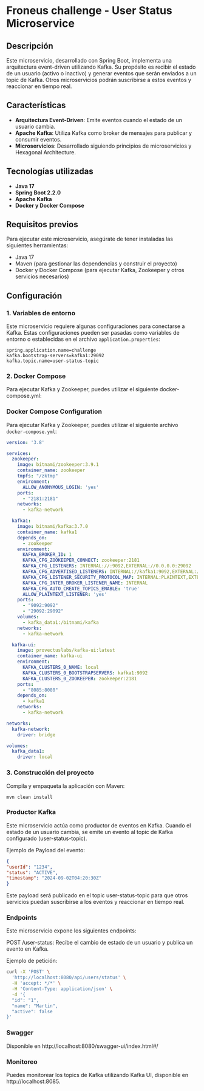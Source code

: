 
# Froneus challenge - User Status Microservice
## Descripción

Este microservicio, desarrollado con Spring Boot, implementa una arquitectura event-driven utilizando Kafka. Su propósito es recibir el estado de un usuario (activo o inactivo) y generar eventos que serán enviados a un topic de Kafka. Otros microservicios podrán suscribirse a estos eventos y reaccionar en tiempo real.

## Características

- **Arquitectura Event-Driven**: Emite eventos cuando el estado de un usuario cambia.
- **Apache Kafka**: Utiliza Kafka como broker de mensajes para publicar y consumir eventos.
- **Microservicios**: Desarrollado siguiendo principios de microservicios y Hexagonal Architecture.

## Tecnologías utilizadas

- **Java 17**
- **Spring Boot 2.2.0**
- **Apache Kafka**
- **Docker y Docker Compose**

## Requisitos previos

Para ejecutar este microservicio, asegúrate de tener instaladas las siguientes herramientas:

- Java 17
- Maven (para gestionar las dependencias y construir el proyecto)
- Docker y Docker Compose (para ejecutar Kafka, Zookeeper y otros servicios necesarios)

## Configuración

### 1. Variables de entorno

Este microservicio requiere algunas configuraciones para conectarse a Kafka. Estas configuraciones pueden ser pasadas como variables de entorno o establecidas en el archivo `application.properties`:

```properties
spring.application.name=challenge
kafka.bootstrap-servers=kafka1:29092
kafka.topic.name=user-status-topic
```
### 2. Docker Compose
Para ejecutar Kafka y Zookeeper, puedes utilizar el siguiente docker-compose.yml:

### Docker Compose Configuration

Para ejecutar Kafka y Zookeeper, puedes utilizar el siguiente archivo `docker-compose.yml`:

```yaml
version: '3.8'

services:
  zookeeper:
    image: bitnami/zookeeper:3.9.1
    container_name: zookeeper
    tmpfs: "/zktmp"
    environment:
      ALLOW_ANONYMOUS_LOGIN: 'yes'
    ports:
      - "2181:2181"
    networks:
      - kafka-network

  kafka1:
    image: bitnami/kafka:3.7.0
    container_name: kafka1
    depends_on:
      - zookeeper
    environment:
      KAFKA_BROKER_ID: 1
      KAFKA_CFG_ZOOKEEPER_CONNECT: zookeeper:2181
      KAFKA_CFG_LISTENERS: INTERNAL://:9092,EXTERNAL://0.0.0.0:29092
      KAFKA_CFG_ADVERTISED_LISTENERS: INTERNAL://kafka1:9092,EXTERNAL://localhost:29092
      KAFKA_CFG_LISTENER_SECURITY_PROTOCOL_MAP: INTERNAL:PLAINTEXT,EXTERNAL:PLAINTEXT
      KAFKA_CFG_INTER_BROKER_LISTENER_NAME: INTERNAL
      KAFKA_CFG_AUTO_CREATE_TOPICS_ENABLE: 'true'
      ALLOW_PLAINTEXT_LISTENER: 'yes'
    ports:
      - "9092:9092"
      - "29092:29092"
    volumes:
      - kafka_data1:/bitnami/kafka
    networks:
      - kafka-network

  kafka-ui:
    image: provectuslabs/kafka-ui:latest
    container_name: kafka-ui
    environment:
      KAFKA_CLUSTERS_0_NAME: local
      KAFKA_CLUSTERS_0_BOOTSTRAPSERVERS: kafka1:9092
      KAFKA_CLUSTERS_0_ZOOKEEPER: zookeeper:2181
    ports:
      - "8085:8080"
    depends_on:
      - kafka1
    networks:
      - kafka-network

networks:
  kafka-network:
    driver: bridge

volumes:
  kafka_data1:
    driver: local
```
### 3. Construcción del proyecto
   Compila y empaqueta la aplicación con Maven:

```
mvn clean install
```
###  Productor Kafka
Este microservicio actúa como productor de eventos en Kafka. Cuando el estado de un usuario cambia, se emite un evento al topic de Kafka configurado (user-status-topic).

Ejemplo de Payload del evento:

```json
{
"userId": "1234",
"status": "ACTIVE",
"timestamp": "2024-09-02T04:20:30Z"
}
```
Este payload será publicado en el topic user-status-topic para que otros servicios puedan suscribirse a los eventos y reaccionar en tiempo real.

### Endpoints
Este microservicio expone los siguientes endpoints:

POST /user-status: Recibe el cambio de estado de un usuario y publica un evento en Kafka.

Ejemplo de petición:

```bash
curl -X 'POST' \
  'http://localhost:8080/api/users/status' \
  -H 'accept: */*' \
  -H 'Content-Type: application/json' \
  -d '{
  "id": "1",
  "name": "Martin",
  "active": false
}'
```

### Swagger
Disponible en http://localhost:8080/swagger-ui/index.html#/

### Monitoreo
Puedes monitorear los topics de Kafka utilizando Kafka UI, disponible en http://localhost:8085.